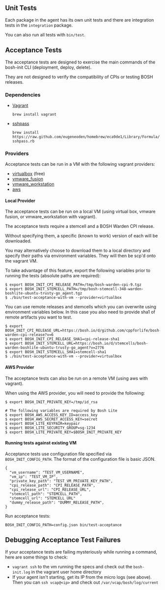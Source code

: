 ## Unit Tests

Each package in the agent has its own unit tests and there are integration tests in the `integration` package.

You can also run all tests with `bin/test`.


## Acceptance Tests

The acceptance tests are designed to exercise the main commands of the bosh-init CLI (deployment, deploy, delete). 

They are not designed to verify the compatibility of CPIs or testing BOSH releases. 

### Dependencies

- [Vagrant](https://www.vagrantup.com/)

    `brew install vagrant`

- [sshpass](http://linux.die.net/man/1/sshpass)

    `brew install https://raw.github.com/eugeneoden/homebrew/eca9de1/Library/Formula/sshpass.rb`

### Providers

Acceptance tests can be run in a VM with the following vagrant providers:

* [virtualbox](https://www.virtualbox.org/) (free)
* [vmware_fusion](http://www.vmware.com/products/fusion)
* [vmware_workstation](http://www.vmware.com/products/workstation)
* [aws](http://aws.amazon.com/)

#### Local Provider

The acceptance tests can be run on a local VM (using virtual box, vmware fusion, or vmware_workstation with vagrant).

The acceptance tests require a stemcell and a BOSH Warden CPI release.
  
Without specifying them, a specific (known to work) version of each will be downloaded.
  
You may alternatively choose to download them to a local directory and specify their paths via environment variables.
They will then be scp'd onto the vagrant VM.
  
To take advantage of this feature, export the following variables prior to running the tests (absolute paths are required):

```
$ export BOSH_INIT_CPI_RELEASE_PATH=/tmp/bosh-warden-cpi-9.tgz
$ export BOSH_INIT_STEMCELL_PATH=/tmp/bosh-stemcell-348-warden-boshlite-ubuntu-trusty-go_agent.tgz
$ ./bin/test-acceptance-with-vm --provider=virtualbox
```

You can use remote releases and stemcells which you can overwrite using environment variables below. In this case you also need to provide sha1 of remote artifacts you want to test.

```
$ export BOSH_INIT_CPI_RELEASE_URL=https://bosh.io/d/github.com/cppforlife/bosh-warden-cpi-release?v=6
$ export BOSH_INIT_CPI_RELEASE_SHA1=cpi-release-sha1
$ export BOSH_INIT_STEMCELL_URL=https://bosh.io/d/stemcells/bosh-warden-boshlite-ubuntu-trusty-go_agent?v=2776
$ export BOSH_INIT_STEMCELL_SHA1=stemcell-sha1
$ ./bin/test-acceptance-with-vm --provider=virtualbox
```

#### AWS Provider

The acceptance tests can also be run on a remote VM (using aws with vagrant).

When using the AWS provider, you will need to provide the following:

```
$ export BOSH_INIT_PRIVATE_KEY=/tmp/id_rsa

# The following variables are required by Bosh Lite
$ export BOSH_AWS_ACCESS_KEY_ID=access_key
$ export BOSH_AWS_SECRET_ACCESS_KEY=secret
$ export BOSH_LITE_KEYPAIR=keypair
$ export BOSH_LITE_SECURITY_GROUP=sg-1234
$ export BOSH_LITE_PRIVATE_KEY=$BOSH_INIT_PRIVATE_KEY
```

#### Running tests against existing VM

Acceptance tests use configuration file specified via `BOSH_INIT_CONFIG_PATH`. The format of the configuration file is basic JSON.

```
{
  "vm_username": "TEST_VM_USERNAME",
  "vm_ip": "TEST_VM_IP",
  "private_key_path": "TEST_VM_PRIVATE_KEY_PATH",
  "cpi_release_path": "CPI_RELEASE_PATH",
  "cpi_release_url": "CPI_RELEASE_URL",
  "stemcell_path": "STEMCELL_PATH",
  "stemcell_url": "STEMCELL_URL"
  "dummy_release_path": "DUMMY_RELEASE_PATH",
}
```

Run acceptance tests:

```
BOSH_INIT_CONFIG_PATH=config.json bin/test-acceptance
```

## Debugging Acceptance Test Failures

If your acceptance tests are failing mysteriously while running a command, here are some things to check:

 * `vagrant ssh` to the vm running the specs and check out the `bosh-init.log` in the vagrant user home directory
 * If your agent isn't starting, get its IP from the micro logs (see above). Then you can `ssh vcap@<ip>` and check out `/var/vcap/bosh/log/current`
